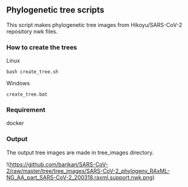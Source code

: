 ## Phylogenetic tree scripts

This script makes phylogenetic tree images from Hikoyu/SARS-CoV-2 repository nwk files.

### How to create the trees

Linux
```
bash create_tree.sh
```

Windows
```
create_tree.bat
```

### Requirement

docker


### Output

The output tree images are made in tree_images directory.

!(https://github.com/barikan/SARS-CoV-2/raw/master/tree/tree_images/SARS-CoV-2_phylogeny_RAxML-NG_AA_part_SARS-CoV-2_200318.raxml.support.nwk.png)

